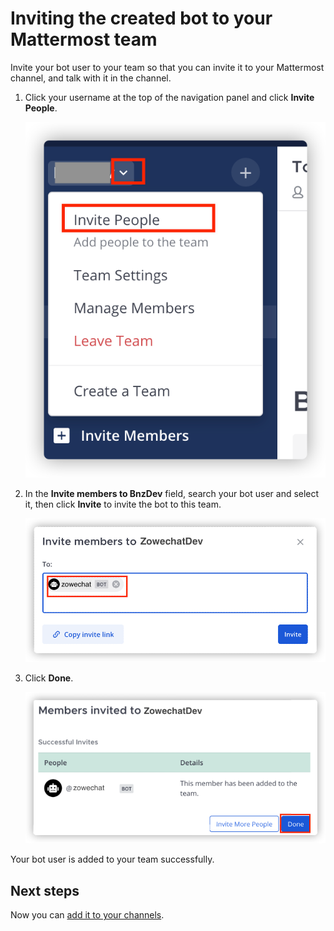 # Inviting the created bot to your Mattermost team

Invite your bot user to your team so that you can invite it to your Mattermost channel, and talk with it in the channel.

1.  Click your username at the top of the navigation panel and click **Invite People**.

    ![Invite people](../../images/zowe-chat/mattermost_invite_people.png "Invite people")

2.  In the **Invite members to BnzDev** field, search your bot user and select it, then click **Invite** to invite the bot to this team.

    ![Add or invite people](../../images/zowe-chat/mattermost_add.png "Add or invite people")

3.  Click **Done**.

    ![Members invited](../../images/zowe-chat/mattermost_invited.png "Members invited")


Your bot user is added to your team successfully. 

## Next steps

Now you can [add it to your channels](./chat_prerequisite_mattermost_invite_channel.md).

